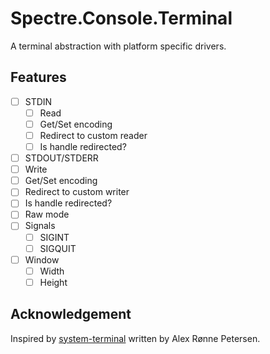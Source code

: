 # Spectre.Console.Terminal

A terminal abstraction with platform specific drivers.

## Features

- [ ] STDIN
  - [ ] Read
  - [ ] Get/Set encoding
  - [ ] Redirect to custom reader
  - [ ] Is handle redirected?
- [ ]  STDOUT/STDERR
  - [ ] Write
  - [ ] Get/Set encoding
  - [ ] Redirect to custom writer
  - [ ] Is handle redirected?
- [ ] Raw mode
- [ ] Signals
  - [ ] SIGINT
  - [ ] SIGQUIT
- [ ] Window
  - [ ] Width
  - [ ] Height

## Acknowledgement

Inspired by [system-terminal](https://github.com/alexrp/system-terminal) written by Alex Rønne Petersen.